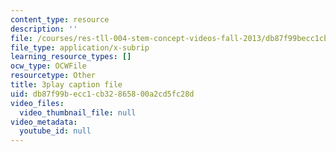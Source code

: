 ```yaml
---
content_type: resource
description: ''
file: /courses/res-tll-004-stem-concept-videos-fall-2013/db87f99becc1cb32865800a2cd5fc28d_mDvty90jENM.srt
file_type: application/x-subrip
learning_resource_types: []
ocw_type: OCWFile
resourcetype: Other
title: 3play caption file
uid: db87f99b-ecc1-cb32-8658-00a2cd5fc28d
video_files:
  video_thumbnail_file: null
video_metadata:
  youtube_id: null
---
```


